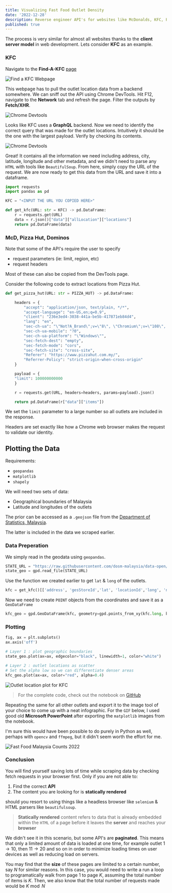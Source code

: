 ```yaml
---
title: Visualizing Fast Food Outlet Density
date: '2022-12-28'
description: Reverse engineer API's for websites like McDonalds, KFC, Pizza Hut for hassle-free scraping.
published: true
---
```


The process is very similar for almost all websites thanks to the **client server model** in web development. Lets consider **KFC** as an example.

### KFC

Navigate to the **Find-A-KFC** [page](https://kfc.com.my/find-my-kfc)

![Find a KFC Webpage](../../find-a-kfc.png)

This webpage has to pull the outlet location data from a backend somewhere. We can sniff out the API using Chrome DevTools.
Hit F12, navigate to the **Network** tab and refresh the page. Filter the outputs by **Fetch/XHR**.

![Chrome Devtools](../../dev-tools.png)

Looks like KFC uses a **GraphQL** backend. Now we need to identify the correct query that was made for the outlet locations. Intuitively it should be the one with the largest
payload. Verify by checking its contents.

![Chrome Devtools](../../dev-tools-2.png)

Great! It contains all the information we need including address, city, latitude, longitude and other metadata, and we didn't need
to parse any `HTML` with tools like `BeautifulSoup`.
From here, simply copy the URL of the request. We are now ready to get this data from the URL and save it into a dataframe.

```python
import requests
import pandas as pd

KFC = "<INPUT THE URL YOU COPIED HERE>"

def get_kfc(URL: str = KFC) -> pd.DataFrame:
    r = requests.get(URL)
    data = r.json()["data"]["allLocation"]["locations"]
    return pd.DataFrame(data)
```

### McD, Pizza Hut, Dominos

Note that some of the API's require the user to specify

- request parameters (ie: limit, region, etc)
- request headers

Most of these can also be copied from the DevTools page.

Consider the following code to extract locations from Pizza Hut.

```python
def get_pizza_hut(URL: str = PIZZA_HUT) -> pd.DataFrame:

    headers = {
        "accept": "application/json, text/plain, */*",
        "accept-language": "en-US,en;q=0.9",
        "client": "236e3ed4-3038-441a-be5b-417871eb84d4",
        "lang": "en",
        "sec-ch-ua": "\"Not?A_Brand\";v=\"8\", \"Chromium\";v=\"108\", \"Google Chrome\";v=\"108\"",
        "sec-ch-ua-mobile": "?0",
        "sec-ch-ua-platform": "\"Windows\"",
        "sec-fetch-dest": "empty",
        "sec-fetch-mode": "cors",
        "sec-fetch-site": "cross-site",
        "Referer": "https://www.pizzahut.com.my/",
        "Referrer-Policy": "strict-origin-when-cross-origin"
    }

    payload = {
    "limit": 100000000000
    }

    r = requests.get(URL, headers=headers, params=payload).json()

    return pd.DataFrame(r["data"]["items"])
```

We set the `limit` parameter to a large number so all outlets are included in the response.

Headers are set exactly like how a Chrome web browser makes the request to validate our identity.

## Plotting the Data

Requirements:

- `geopandas`
- `matplotlib`
- `shapely`

We will need two sets of data:

- Geographical boundaries of Malaysia
- Latitude and longitudes of the outlets

The prior can be accessed as a `.geojson` file from the [Department of Statistics, Malaysia](https://raw.githubusercontent.com/dosm-malaysia/data-open/main/datasets/geodata/administrative_1_state.geojson).

The latter is included in the data we scraped earlier.

### Data Preperation

We simply read in the geodata using `geopandas`.

```python
STATE_URL = "https://raw.githubusercontent.com/dosm-malaysia/data-open/main/datasets/geodata/administrative_1_state.geojson"
state_geo = gpd.read_file(STATE_URL)
```

Use the function we created earlier to get `lat` & `long` of the outlets.

```python
kfc = get_kfc()[['address', 'gesStoreId','lat', 'locationId','long', 'name', 'state']]
```

Now we need to create `POINT` objects from the coordinates and save it as a `GeoDataFrame`

```python
kfc_geo = gpd.GeoDataFrame(kfc, geometry=gpd.points_from_xy(kfc.long, kfc.lat))
```

### Plotting

```python
fig, ax = plt.subplots()
ax.axis('off')

# Layer 1 : plot geographic boundaries
state_geo.plot(ax=ax, edgecolor="black", linewidth=1, color="white")

# Layer 2 : outlet locations as scatter
# Set the alpha low so we can differentiate denser areas
kfc_geo.plot(ax=ax, color="red", alpha=0.4)
```

![Outlet location plot for KFC](../../kfc-plot.png)

> For the complete code, check out the notebook on [GitHub](https://github.com/hewliyang/misc/blob/main/msia-fastfood/dev.ipynb)

Repeating the same for all other outlets and export it to the image tool of your choice to come up with a neat infographic.
For the `GIF` below, I used good old **Microsoft PowerPoint** after exporting the `matplotlib` images from the notebook.

I'm sure this would have been possible to do purely in Python as well, perhaps with `opencv` and `ffmpeg`, but it didn't seem worth the
effort for me.

![Fast Food Malaysia Counts 2022](../../fast-food.gif)

### Conclusion

You will find yourself saving lots of time while scraping data by checking fetch requests in your browser first. Only if you are not able to:

1. Find the correct **API**
2. The content you are looking for is **statically rendered**

should you resort to using things like a headless browser like `selenium` & HTML parsers like `beautifulsoup`.

> **Statically rendered** content refers to data that is already embedded within the `HTML` of a page before it leaves the **server** and reaches your **browser**

We didn't see it in this scenario, but some API's are **paginated**. This means that only a limited amount of data is loaded at one time, for example outlet $1 \rightarrow 10$, then $11 \rightarrow 20$ and so on in order to minimize loading times on user devices as well as reducing load on servers.

You may find that the **size** of these pages are limited to a certain number, say $N$ for similar reasons. In this case, you would need to write a run a loop to programatically walk from page $1$ to page $K$, assuming the total number of items is $K$. Then, we also know that the total number of requests made would be $K \bmod N$
